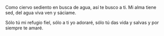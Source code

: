 Como ciervo sediento en busca de agua, 
así te busco a ti. 
Mi alma tiene sed, del agua viva 
ven y sáciame.

Sólo tú mi refugio fiel, 
sólo a ti yo adoraré, 
sólo tú das vida y salvas 
y por siempre te amaré.